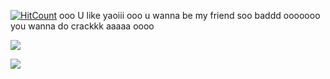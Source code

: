 [![HitCount](https://hits.dwyl.com/Funkytownx/Funkytownx.svg?style=flat-square)](http://hits.dwyl.com/Funkytownx/Funkytownx)
ooo U like yaoiii ooo u wanna be my friend soo baddd ooooooo you wanna do crackkk aaaaa oooo    

![](https://t4.ftcdn.net/jpg/00/82/05/83/360_F_82058314_YqM4HuMYBrePcyKadRhAzLxm5hb1954X.jpg)

![](https://i.pinimg.com/564x/be/28/fa/be28faa90366cda71e746160d03a172a.jpg)
